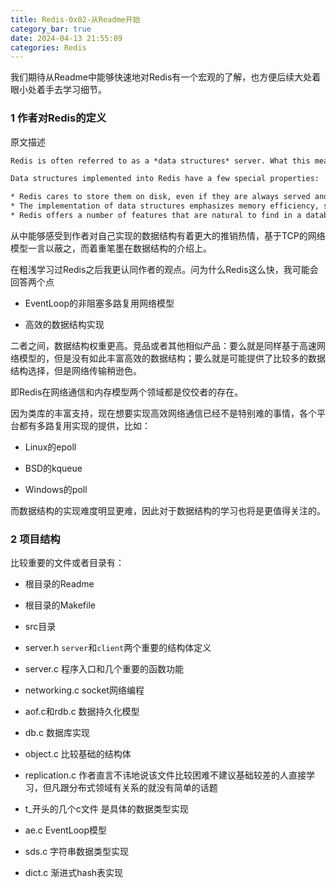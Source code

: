 ```yaml
---
title: Redis-0x02-从Readme开始
category_bar: true
date: 2024-04-13 21:55:09
categories: Redis
---
```


我们期待从Readme中能够快速地对Redis有一个宏观的了解，也方便后续大处着眼小处着手去学习细节。

### 1 作者对Redis的定义

原文描述

```txt
Redis is often referred to as a *data structures* server. What this means is that Redis provides access to mutable data structures via a set of commands, which are sent using a *server-client* model with TCP sockets and a simple protocol. So different processes can query and modify the same data structures in a shared way.

Data structures implemented into Redis have a few special properties:

* Redis cares to store them on disk, even if they are always served and modified into the server memory. This means that Redis is fast, but that it is also non-volatile.
* The implementation of data structures emphasizes memory efficiency, so data structures inside Redis will likely use less memory compared to the same data structure modelled using a high-level programming language.
* Redis offers a number of features that are natural to find in a database, like replication, tunable levels of durability, clustering, and high availability.
```

从中能够感受到作者对自己实现的数据结构有着更大的推销热情，基于TCP的网络模型一言以蔽之，而着重笔墨在数据结构的介绍上。

在粗浅学习过Redis之后我更认同作者的观点。问为什么Redis这么快，我可能会回答两个点

- EventLoop的非阻塞多路复用网络模型

- 高效的数据结构实现

二者之间，数据结构权重更高。竞品或者其他相似产品：要么就是同样基于高速网络模型的，但是没有如此丰富高效的数据结构；要么就是可能提供了比较多的数据结构选择，但是网络传输稍逊色。

即Redis在网络通信和内存模型两个领域都是佼佼者的存在。

因为类库的丰富支持，现在想要实现高效网络通信已经不是特别难的事情，各个平台都有多路复用实现的提供，比如：

- Linux的epoll

- BSD的kqueue

- Windows的poll

而数据结构的实现难度明显更难，因此对于数据结构的学习也将是更值得关注的。

### 2 项目结构

比较重要的文件或者目录有：

- 根目录的Readme

- 根目录的Makefile

- src目录

- server.h `server`和`client`两个重要的结构体定义

- server.c 程序入口和几个重要的函数功能

- networking.c socket网络编程

- aof.c和rdb.c 数据持久化模型

- db.c 数据库实现

- object.c 比较基础的结构体

- replication.c 作者直言不讳地说该文件比较困难不建议基础较差的人直接学习，但凡跟分布式领域有关系的就没有简单的话题

- t_开头的几个c文件 是具体的数据类型实现

- ae.c EventLoop模型

- sds.c 字符串数据类型实现

- dict.c 渐进式hash表实现